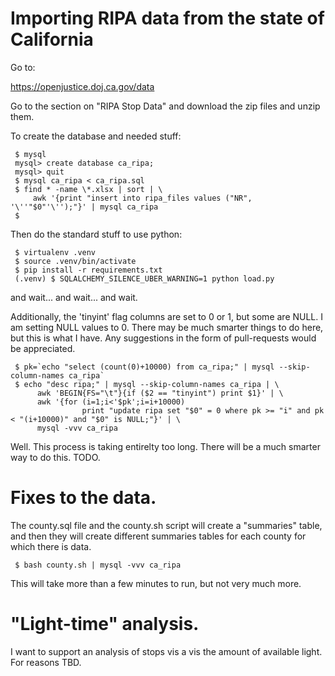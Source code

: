 # Importing RIPA data from the state of California

Go to:

   https://openjustice.doj.ca.gov/data

Go to the section on "RIPA Stop Data" and download the zip files and unzip them.

To create the database and needed stuff:

     $ mysql
     mysql> create database ca_ripa;
     mysql> quit
     $ mysql ca_ripa < ca_ripa.sql
     $ find * -name \*.xlsx | sort | \
         awk '{print "insert into ripa_files values ("NR", '\''"$0"'\'');"}' | mysql ca_ripa
     $

Then do the standard stuff to use python:

     $ virtualenv .venv
     $ source .venv/bin/activate
     $ pip install -r requirements.txt
     (.venv) $ SQLALCHEMY_SILENCE_UBER_WARNING=1 python load.py

and wait... and wait... and wait.

Additionally, the 'tinyint' flag columns are set to 0 or 1, but some are NULL. I am setting NULL values to 0.
There may be much smarter things to do here, but this is what I have. Any suggestions in the form of pull-requests
would be appreciated.

     $ pk=`echo "select (count(0)+10000) from ca_ripa;" | mysql --skip-column-names ca_ripa`
     $ echo "desc ripa;" | mysql --skip-column-names ca_ripa | \
          awk 'BEGIN{FS="\t"}{if ($2 == "tinyint") print $1}' | \
          awk '{for (i=1;i<'$pk';i=i+10000)
                    print "update ripa set "$0" = 0 where pk >= "i" and pk < "(i+10000)" and "$0" is NULL;"}' | \
          mysql -vvv ca_ripa

Well. This process is taking entirelty too long. There will be a much smarter way to do this. TODO.

# Fixes to the data.

The county.sql file and the county.sh script will create a "summaries" table, and then they will create different
summaries tables for each county for which there is data.

     $ bash county.sh | mysql -vvv ca_ripa

This will take more than a few minutes to run, but not very much more.

# "Light-time" analysis.

I want to support an analysis of stops vis a vis the amount of available light. For reasons TBD.


